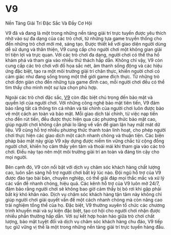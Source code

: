 # V9

Nền Tảng Giải Trí Đặc Sắc Và Đầy Cơ Hội

V9 đã và đang là một trong những nền tảng giải trí trực tuyến được yêu thích nhờ vào sự đa dạng của các trò chơi, từ những tựa game truyền thống cho đến những trò chơi mới mẻ, sáng tạo. Được thiết kế với giao diện người dùng dễ sử dụng và thân thiện, V9 cung cấp cho người chơi một không gian giải trí tiện lợi và trực quan. Với các trò chơi đa dạng, người chơi có thể tha hồ khám phá và tham gia vào nhiều thử thách hấp dẫn. Không chỉ vậy, V9 còn cung cấp các trò chơi với đồ họa sắc nét, âm thanh sống động và các hiệu ứng đặc biệt, tạo ra một môi trường giải trí chân thực, khiến người chơi có cảm giác như đang sống trong một thế giới game đích thực. Từ những trò chơi đơn giản cho đến những tựa game đỉnh cao, mỗi người chơi đều có thể tìm thấy cho mình một sự lựa chọn phù hợp.

Ngoài các trò chơi đặc sắc, <a href="https://v9-vn.com">V9</a>  còn đặc biệt chú trọng đến bảo mật và quyền lợi của người chơi. Với những công nghệ bảo mật tiên tiến, V9 đảm bảo rằng tất cả thông tin cá nhân và tài chính của người chơi luôn được bảo vệ một cách an toàn và bảo mật. Mỗi giao dịch tài chính, từ việc nạp tiền cho đến rút tiền, đều được thực hiện qua các phương thức bảo mật cao, giúp người chơi không cần phải lo lắng về vấn đề gian lận hay mất mát dữ liệu. V9 cũng hỗ trợ nhiều phương thức thanh toán linh hoạt, cho phép người chơi thực hiện các giao dịch một cách nhanh chóng và thuận tiện. Các biện pháp bảo mật này giúp V9 xây dựng được niềm tin vững chắc từ cộng đồng người chơi, khiến họ cảm thấy yên tâm và thoải mái khi tham gia vào các trò chơi. Điều này tạo nên một môi trường giải trí an toàn và đáng tin cậy cho mọi người.

Bên cạnh đó, V9 còn nổi bật với dịch vụ chăm sóc khách hàng chất lượng cao, luôn sẵn sàng hỗ trợ người chơi bất kỳ lúc nào. Đội ngũ hỗ trợ của V9 được đào tạo bài bản, chuyên nghiệp, có thể giải đáp mọi thắc mắc và xử lý các vấn đề nhanh chóng, hiệu quả. Các kênh hỗ trợ của V9 luôn mở 24/7, đảm bảo rằng người chơi sẽ không bao giờ cảm thấy bị bỏ rơi khi gặp phải bất kỳ khó khăn nào. Dịch vụ chăm sóc khách hàng tận tâm này không chỉ giúp người chơi giải quyết vấn đề một cách nhanh chóng mà còn nâng cao trải nghiệm tổng thể của họ. Đặc biệt, V9 thường xuyên tổ chức các chương trình khuyến mãi và sự kiện đặc biệt, tạo cơ hội cho người chơi nhận được nhiều phần thưởng hấp dẫn. Với sự kết hợp hoàn hảo giữa trò chơi chất lượng, bảo mật tuyệt đối và dịch vụ chăm sóc khách hàng chu đáo, V9 tiếp tục giữ vững vị thế là một trong những nền tảng giải trí trực tuyến hàng đầu.
